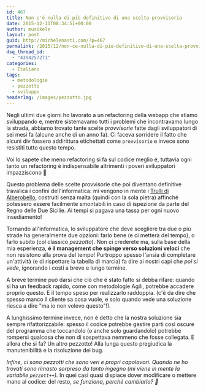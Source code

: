 ```yaml
---
id: 467
title: Non c'é nulla di più definitivo di una scelta provvisoria
date: 2015-12-11T08:34:51+00:00
author: musikele
layout: post
guid: http://michelenasti.com/?p=467
permalink: /2015/12/non-ce-nulla-di-piu-definitivo-di-una-scelta-provvisoria/
dsq_thread_id:
  - "4394257271"
categories:
  - Italiano
tags:
  - metodologie
  - pezzotto
  - sviluppo
headerImg: /images/pezzotto.jpg
---
```

Negli ultimi due giorni ho lavorato a un  refactoring della webapp che stiamo sviluppando e, mentre sistemavamo tutti i problemi che incontravamo lungo la strada, abbiamo trovato tante scelte _provvisorie_ fatte dagli sviluppatori di sei mesi fa (alcune anche di un anno fa). Ci faceva sorridere il fatto che alcuni div fossero addirittura etichettati come `provvisorio` e invece sono resistiti tutto questo tempo.

Voi lo sapete che meno refactoring si fa sul codice meglio é, tuttavia ogni tanto un refactoring é indispensabile altrimenti  i poveri sviluppatori impazziscono 🙂  

Questo problema delle scelte provvisorie che poi diventano definitive travalica i confini dell'informatica: mi vengono in mente i [Trulli di Alberobello](https://it.m.wikipedia.org/wiki/Trullo), costruiti senza malta (quindi con la sola pietra) affinché potessero essere facilmente smontabili in caso di ispezione da parte del Regno delle Due Sicilie. Ai tempi si pagava una tassa per ogni nuovo insediamento!

Tornando all'informatica, lo sviluppatore che deve scegliere tra due o più strade ha generalmente due opzioni: farlo bene (e ci metterà del tempo), o farlo subito (col classico _pezzotto_). Non ci crederete ma, sulla base della mia esperienza, **é il management che spinge verso soluzioni veloci** che non resistono alla prova del tempo! Purtroppo spesso l'ansia di completare un'attività (e di rispettare la tabella di marcia) fa dire ai nostri capi che _poi si vede_, ignorando i costi a breve e lungo termine.

A breve termine può darsi che ciò che é stato fatto si debba rifare: quando si ha un feedback rapido, come con metodologie Agili, potrebbe accadere proprio questo. E il tempo speso per realizzarlo raddoppia. (c'é da dire che spesso manco il cliente sa cosa vuole, e solo quando vede una soluzione riesca a dire "ma io non volevo questo"!).

A lunghissimo termine invece, non é detto che la nostra soluzione sia sempre rifattorizzabile: spesso il codice potrebbe gestire parti così oscure del programma che toccandolo (o anche solo guardandolo) potrebbe rompersi qualcosa che non di sospettava nemmeno che fosse collegata. E allora che si fa? Un altro pezzotto! Alla lunga questo pregiudica la manutenibilità e la risoluzione dei bug.

_Infine, ci sono pezzotti che sono veri e propri capolavori. Quando ne ho trovati sono rimasto sorpreso da tanto ingegno (mi viene in mente la variabile `pezzott++`)._ In quei casi quasi dispiace dover modificare o mettere mano al codice: del resto, _se funziona, perché cambiarlo? 🙂_
